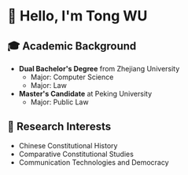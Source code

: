 # 👋 Hello, I'm Tong WU

## 🎓 Academic Background
- **Dual Bachelor's Degree** from Zhejiang University
  - Major: Computer Science
  - Major: Law
- **Master's Candidate** at Peking University
  - Major: Public Law

## 🔬 Research Interests
- Chinese Constitutional History
- Comparative Constitutional Studies
- Communication Technologies and Democracy
